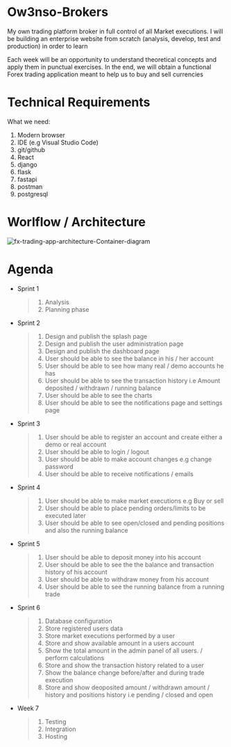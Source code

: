 # Ow3nso-Brokers
My own trading platform broker in full control of all Market executions.
I will be building an enterprise website from scratch (analysis, develop, test and production) in order to learn

Each week will be an opportunity to understand theoretical concepts and apply them in punctual exercises. In the end, we will obtain a functional Forex trading application meant to help us to buy and sell currencies

# Technical Requirements
What we need:
  1. Modern browser
  2. IDE (e.g Visual Studio Code)
  3. git/github
  4. React
  5. django
  6. flask
  7. fastapi
  8. postman
  9. postgresql

# Worlflow / Architecture
![fx-trading-app-architecture-Container-diagram](https://github.com/Ow3nso/Ow3nso-Brokers/assets/54015540/6eb8b482-4ccf-4d7b-86a1-939ee39b913d)
# Agenda
  - Sprint 1
    > 1. Analysis
    > 2. Planning phase
  - Sprint 2
    > 1. Design and publish the splash page
    > 2. Design and publish the user administration page
    > 3. Design and publish the dashboard page
    > 4. User should be able to see the balance in his / her account
    > 5. User should be able to see how many real / demo accounts he has
    > 6. User should be able to see the transaction history i.e Amount deposited / withdrawn / running balance
    > 7. User should be able to see the charts
    > 8. User should be able to see the notifications page and settings page
  - Sprint 3
    > 1. User should be able to register an account and create either a demo or real account
    > 2. User should be able to login / logout
    > 3. User should be able to make account changes e.g change password
    > 4. User should be able to receive notifications / emails
  - Sprint 4
    > 1. User should be able to make market executions e.g Buy or sell
    > 2. User should be able to place pending orders/limits to be executed later
    > 3. User should be able to see open/closed and pending positions and also the running balance
  - Sprint 5
    > 1. User should be able to deposit money into his account
    > 2. User should be able to see the the balance and transaction history of his account
    > 3. User should be able to withdraw money from his account
    > 4. User should be able to see the running balance from a running trade
  - Sprint 6
    > 1. Database configuration
    > 2. Store registered users data
    > 3. Store market executions performed by a user
    > 4. Store and show available amount in a users account
    > 5. Show the total amount in the admin panel of all users. / perform calculations
    > 6. Store and show the transaction history related to a user
    > 7. Show the balance change before/after and during trade execution
    > 8. Store and show deoposited amount / withdrawn amount / history and positions history i.e pending / closed and open
  - Week 7
    > 1. Testing
    > 2. Integration
    > 3. Hosting
